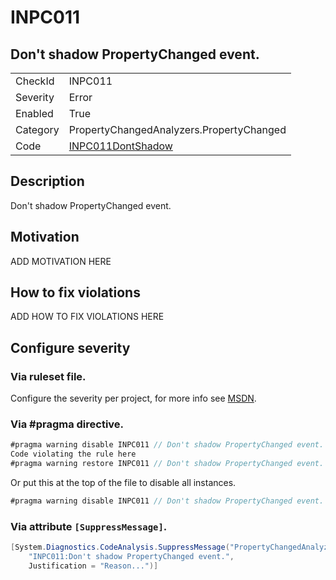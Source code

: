 # INPC011
## Don't shadow PropertyChanged event.

<!-- start generated table -->
<table>
  <tr>
    <td>CheckId</td>
    <td>INPC011</td>
  </tr>
  <tr>
    <td>Severity</td>
    <td>Error</td>
  </tr>
  <tr>
    <td>Enabled</td>
    <td>True</td>
  </tr>
  <tr>
    <td>Category</td>
    <td>PropertyChangedAnalyzers.PropertyChanged</td>
  </tr>
  <tr>
    <td>Code</td>
    <td><a href="https://github.com/DotNetAnalyzers/PropertyChangedAnalyzers/blob/master/PropertyChangedAnalyzers/INPC011DontShadow.cs">INPC011DontShadow</a></td>
  </tr>
</table>
<!-- end generated table -->

## Description

Don't shadow PropertyChanged event.

## Motivation

ADD MOTIVATION HERE

## How to fix violations

ADD HOW TO FIX VIOLATIONS HERE

<!-- start generated config severity -->
## Configure severity

### Via ruleset file.

Configure the severity per project, for more info see [MSDN](https://msdn.microsoft.com/en-us/library/dd264949.aspx).

### Via #pragma directive.
```C#
#pragma warning disable INPC011 // Don't shadow PropertyChanged event.
Code violating the rule here
#pragma warning restore INPC011 // Don't shadow PropertyChanged event.
```

Or put this at the top of the file to disable all instances.
```C#
#pragma warning disable INPC011 // Don't shadow PropertyChanged event.
```

### Via attribute `[SuppressMessage]`.

```C#
[System.Diagnostics.CodeAnalysis.SuppressMessage("PropertyChangedAnalyzers.PropertyChanged", 
    "INPC011:Don't shadow PropertyChanged event.", 
    Justification = "Reason...")]
```
<!-- end generated config severity -->
